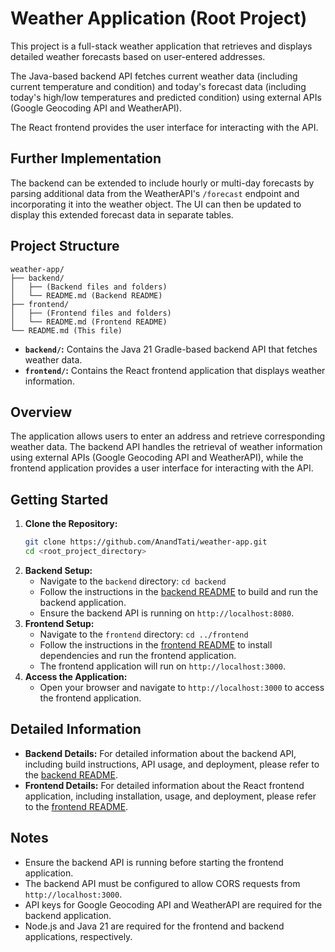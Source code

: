 # Weather Application (Root Project)

This project is a full-stack weather application that retrieves and displays detailed weather forecasts based on user-entered addresses.

The Java-based backend API fetches current weather data (including current temperature and condition) and today's forecast data (including today's high/low temperatures and predicted condition) using external APIs (Google Geocoding API and WeatherAPI).

The React frontend provides the user interface for interacting with the API.

## Further Implementation

The backend can be extended to include hourly or multi-day forecasts by parsing additional data from the WeatherAPI's `/forecast` endpoint and incorporating it into the weather object. The UI can then be updated to display this extended forecast data in separate tables.


## Project Structure
```
weather-app/
├── backend/
│   ├── (Backend files and folders)
│   └── README.md (Backend README)
├── frontend/
│   ├── (Frontend files and folders)
│   └── README.md (Frontend README)
└── README.md (This file)
```

* **`backend/`:** Contains the Java 21 Gradle-based backend API that fetches weather data.
* **`frontend/`:** Contains the React frontend application that displays weather information.

## Overview

The application allows users to enter an address and retrieve corresponding weather data. The backend API handles the retrieval of weather information using external APIs (Google Geocoding API and WeatherAPI), while the frontend application provides a user interface for interacting with the API.

## Getting Started

1.  **Clone the Repository:**
    ```bash
    git clone https://github.com/AnandTati/weather-app.git
    cd <root_project_directory>
    ```
2.  **Backend Setup:**
    * Navigate to the `backend` directory: `cd backend`
    * Follow the instructions in the [backend README](backend/README.md) to build and run the backend application.
    * Ensure the backend API is running on `http://localhost:8080`.
3.  **Frontend Setup:**
    * Navigate to the `frontend` directory: `cd ../frontend`
    * Follow the instructions in the [frontend README](frontend/README.md) to install dependencies and run the frontend application.
    * The frontend application will run on `http://localhost:3000`.
4.  **Access the Application:**
    * Open your browser and navigate to `http://localhost:3000` to access the frontend application.

## Detailed Information

* **Backend Details:** For detailed information about the backend API, including build instructions, API usage, and deployment, please refer to the [backend README](backend/README.md).
* **Frontend Details:** For detailed information about the React frontend application, including installation, usage, and deployment, please refer to the [frontend README](frontend/README.md).

## Notes

* Ensure the backend API is running before starting the frontend application.
* The backend API must be configured to allow CORS requests from `http://localhost:3000`.
* API keys for Google Geocoding API and WeatherAPI are required for the backend application.
* Node.js and Java 21 are required for the frontend and backend applications, respectively.